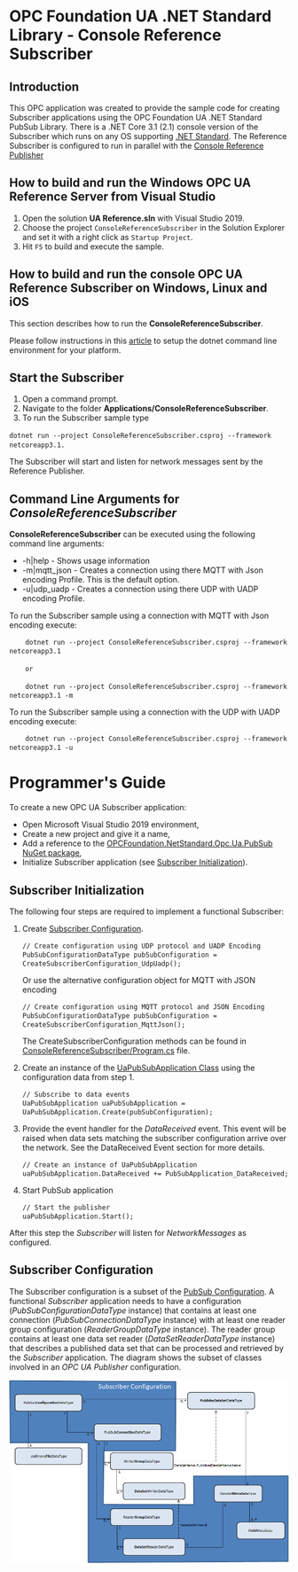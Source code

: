 
# OPC Foundation UA .NET Standard Library - Console Reference Subscriber

## Introduction
This OPC application was created to provide the sample code for creating Subscriber applications using the OPC Foundation UA .NET Standard PubSub Library. There is a .NET Core 3.1 (2.1) console version of the Subscriber which runs on any OS supporting [.NET Standard](https://docs.microsoft.com/en-us/dotnet/articles/standard).
The Reference Subscriber is configured to run in parallel with the [Console Reference Publisher](../ConsoleReferencePublisher/README.md)

## How to build and run the Windows OPC UA Reference Server from Visual Studio
1. Open the solution **UA Reference.sln** with Visual Studio 2019.
2. Choose the project `ConsoleReferenceSubscriber` in the Solution Explorer and set it with a right click as `Startup Project`.
3. Hit `F5` to build and execute the sample.

## How to build and run the console OPC UA Reference Subscriber on Windows, Linux and iOS
This section describes how to run the **ConsoleReferenceSubscriber**.

Please follow instructions in this [article](https://aka.ms/dotnetcoregs) to setup the dotnet command line environment for your platform. 

## Start the Subscriber
1. Open a command prompt.
2. Navigate to the folder **Applications/ConsoleReferenceSubscriber**.
3. To run the Subscriber sample type 

`dotnet run --project ConsoleReferenceSubscriber.csproj --framework netcoreapp3.1.` 

The Subscriber will start and listen for network messages sent by the Reference Publisher. 

## Command Line Arguments for *ConsoleReferenceSubscriber*
 **ConsoleReferenceSubscriber** can be executed using the following command line arguments:
 

 -  -h|help - Shows usage information
 -  -m|mqtt_json - Creates a connection using there MQTT with Json encoding Profile. This is the default option.
 -  -u|udp_uadp - Creates a connection using there UDP with UADP encoding Profile. 

To run the Subscriber sample using a connection with MQTT with Json encoding execute: 

		dotnet run --project ConsoleReferenceSubscriber.csproj --framework netcoreapp3.1 

		or 

		dotnet run --project ConsoleReferenceSubscriber.csproj --framework netcoreapp3.1 -m

To run the Subscriber sample using a connection with the UDP with UADP encoding execute: 

		dotnet run --project ConsoleReferenceSubscriber.csproj --framework netcoreapp3.1 -u

# Programmer's Guide
To create a new OPC UA Subscriber application:

 - Open Microsoft Visual Studio 2019 environment,
 - Create a new project and give it a name,
 - Add a reference to the [OPCFoundation.NetStandard.Opc.Ua.PubSub NuGet package](https://www.nuget.org/packages/OPCFoundation.NetStandard.Opc.Ua.PubSub/),
 - Initialize Subscriber application (see [Subscriber Initialization](#subscriber-initialization)).

## Subscriber Initialization

The following four steps are required to implement a functional Subscriber:

 1. Create [Subscriber Configuration](#subscriber-configuration).
 
        // Create configuration using UDP protocol and UADP Encoding 
        PubSubConfigurationDataType pubSubConfiguration = CreateSubscriberConfiguration_UdpUadp();
    
      Or use the alternative configuration object for MQTT with JSON encoding
                
        // Create configuration using MQTT protocol and JSON Encoding
        PubSubConfigurationDataType pubSubConfiguration = CreateSubscriberConfiguration_MqttJson();

    The CreateSubscriberConfiguration methods can be found in  [ConsoleReferenceSubscriber/Program.cs](./Program.cs) file.

 2. Create an instance of the [UaPubSubApplication Class](../../Docs/PubSub.md#uapubsubapplication-class) using the configuration data from step 1.
 
        // Subscribe to data events 
        UaPubSubApplication uaPubSubApplication = UaPubSubApplication.Create(pubSubConfiguration);

 3. Provide the event handler for the *DataReceived* 	event. This event will be raised when data sets matching the subscriber configuration arrive over the network. See the DataReceived Event section for more details.

        // Create an instance of UaPubSubApplication
        uaPubSubApplication.DataReceived += PubSubApplication_DataReceived;

 4. Start PubSub application

        // Start the publisher
        uaPubSubApplication.Start();

After this step the *Subscriber* will listen for *NetworkMessages* as configured.
## Subscriber Configuration

The Subscriber configuration is a subset of the [PubSub Configuration](../../Docs/PubSub.md#pubsub-configuration). A functional *Subscriber* application needs to have a configuration (*PubSubConfigurationDataType* instance) that contains at least one connection (*PubSubConnectionDataType* instance) with at least one reader group configuration (*ReaderGroupDataType* instance). The reader group contains at least one data set reader (*DataSetReaderDataType* instance) that describes a published data set that can be processed and retrieved by the *Subscriber* application.
The diagram shows the subset of classes involved in an *OPC UA Publisher* configuration.

![SubscriberConfigClasses](../../Docs/Images/SubscriberConfigClasses.png)
